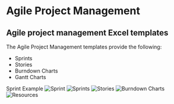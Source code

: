 # Agile Project Management
## Agile project management Excel templates
The Agile Project Management templates provide the following:

* Sprints
* Stories
* Burndown Charts
* Gantt Charts

Sprint Example
![Sprint](https://github.com/RodneyFaris/AgileProjectManagement/blob/master/docs/sprint.png)
![Sprints](https://github.com/RodneyFaris/AgileProjectManagement/blob/master/docs/Sprints.png)
![Stories](https://github.com/RodneyFaris/AgileProjectManagement/blob/master/docs/stories.png)
![Burndown Charts](https://github.com/RodneyFaris/AgileProjectManagement/blob/master/docs/burndownchart.png)
![Resources](https://github.com/RodneyFaris/AgileProjectManagement/blob/master/docs/resources.png)
